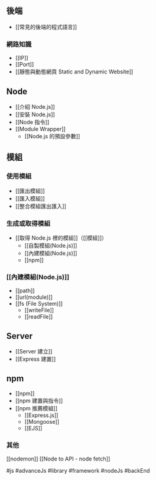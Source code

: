 ## 後端
- [[常見的後端的程式語言]]

### 網路知識
- [[IP]]
- [[Port]]
- [[靜態與動態網頁 Static and Dynamic Website]]

## Node
- [[介紹 Node.js]]
- [[安裝 Node.js]]
- [[Node 指令]]
- [[Module Wrapper]]
	- [[Node.js 的預設參數]]

## 模組
### 使用模組
- [[匯出模組]]
- [[匯入模組]]
- [[整合模組匯出匯入]]

### 生成或取得模組
- [[取得 Node.js 裡的模組]]（[[模組]]）
	- [[自製模組(Node.js)]]
	- [[內建模組(Node.js)]]
	- [[npm]]

### [[內建模組(Node.js)]]
- [[path]]
- [[url(module)]]
- [[fs (File System)]]
	- [[writeFile]]
	- [[readFile]]

## Server
- [[Server 建立]]
- [[Express 建置]]

## npm
- [[npm]]
- [[npm 建置與指令]]
- [[npm 推薦模組]]
	- [[Express.js]]
	- [[Mongoose]]
	- [[EJS]]

### 其他
[[nodemon]]
[[Node to API - node fetch]]





#js #advanceJs #library #framework #nodeJs #backEnd